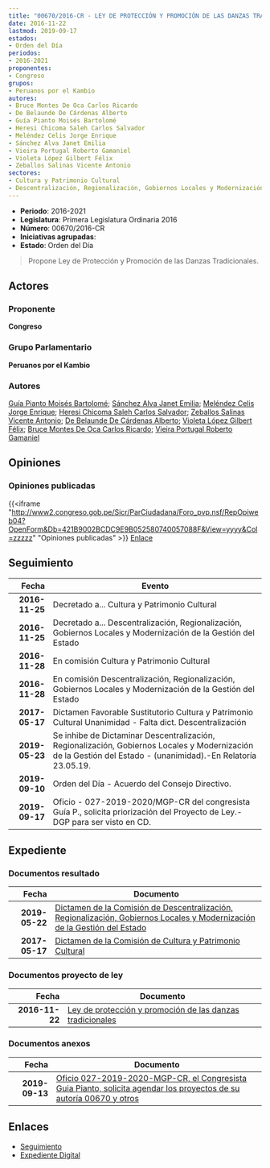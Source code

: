 ```yaml
---
title: "00670/2016-CR - LEY DE PROTECCIÓN Y PROMOCIÓN DE LAS DANZAS TRADICIONALES"
date: 2016-11-22
lastmod: 2019-09-17
estados:
- Orden del Día
periodos:
- 2016-2021
proponentes:
- Congreso
grupos:
- Peruanos por el Kambio
autores:
- Bruce Montes De Oca Carlos Ricardo
- De Belaunde De Cárdenas Alberto
- Guía Pianto Moisés Bartolomé
- Heresi Chicoma Saleh Carlos Salvador
- Meléndez Celis Jorge Enrique
- Sánchez Alva Janet Emilia
- Vieira Portugal Roberto Gamaniel
- Violeta López Gilbert Félix
- Zeballos Salinas Vicente Antonio
sectores:
- Cultura y Patrimonio Cultural
- Descentralización, Regionalización, Gobiernos Locales y Modernización de la Gestión del Estado
---
```

- **Periodo**: 2016-2021
- **Legislatura**: Primera Legislatura Ordinaria 2016
- **Número**: 00670/2016-CR
- **Iniciativas agrupadas**: 
- **Estado**: Orden del Día

> Propone Ley de Protección y Promoción de las Danzas Tradicionales.


## Actores

### Proponente

**Congreso**

### Grupo Parlamentario

**Peruanos por el Kambio**

### Autores

[Guía Pianto Moisés Bartolomé](mailto:mailto:mguia@congreso.gob.pe); [Sánchez Alva Janet Emilia](mailto:mailto:jsancheza@congreso.gob.pe); [Meléndez Celis Jorge Enrique](mailto:mailto:jmelendez@congreso.gob.pe); [Heresi Chicoma Saleh Carlos Salvador](mailto:mailto:sheresi@congreso.gob.pe); [Zeballos Salinas Vicente Antonio](mailto:mailto:vzeballos@congreso.gob.pe); [De Belaunde De Cárdenas Alberto](mailto:mailto:adebelaunde@congreso.gob.pe); [Violeta López Gilbert Félix](mailto:mailto:gvioleta@congreso.gob.pe); [Bruce Montes De Oca Carlos Ricardo](mailto:mailto:cbruce@congreso.gob.pe); [Vieira Portugal Roberto Gamaniel](mailto:mailto:rvieira@congreso.gob.pe)

## Opiniones

### Opiniones publicadas

{{<iframe "http://www2.congreso.gob.pe/Sicr/ParCiudadana/Foro_pvp.nsf/RepOpiweb04?OpenForm&Db=421B9002BCDC9E9B052580740057088F&View=yyyy&Col=zzzzz" "Opiniones publicadas" >}}
[Enlace](http://www2.congreso.gob.pe/Sicr/ParCiudadana/Foro_pvp.nsf/RepOpiweb04?OpenForm&Db=421B9002BCDC9E9B052580740057088F&View=yyyy&Col=zzzzz)


## Seguimiento

| Fecha | Evento |
|------:|--------|
| **2016-11-25** | Decretado a... Cultura y Patrimonio Cultural |
| **2016-11-25** | Decretado a... Descentralización, Regionalización, Gobiernos Locales y Modernización de la Gestión del Estado |
| **2016-11-28** | En comisión Cultura y Patrimonio Cultural |
| **2016-11-28** | En comisión Descentralización, Regionalización, Gobiernos Locales y Modernización de la Gestión del Estado |
| **2017-05-17** | Dictamen Favorable Sustitutorio Cultura y Patrimonio Cultural Unanimidad - Falta dict. Descentralización |
| **2019-05-23** | Se inhibe de Dictaminar Descentralización, Regionalización, Gobiernos Locales y Modernización de la Gestión del Estado - (unanimidad).-En Relatoría 23.05.19. |
| **2019-09-10** | Orden del Día - Acuerdo del Consejo Directivo. |
| **2019-09-17** | Oficio - 027-2019-2020/MGP-CR del congresista Guía P., solicita priorización del Proyecto de Ley.-DGP para ser visto en CD. |

## Expediente

### Documentos resultado

| Fecha | Documento |
|------:|-----------|
| **2019-05-22** | [Dictamen de la Comisión de Descentralización, Regionalización, Gobiernos Locales y Modernización de la Gestión del Estado](http://www.leyes.congreso.gob.pe/Documentos/2016_2021/Dictamenes/Proyectos_de_Ley/00670DC08MAY20190522.pdf) |
| **2017-05-17** | [Dictamen de la Comisión de Cultura y Patrimonio Cultural](http://www.leyes.congreso.gob.pe/Documentos/2016_2021/Dictamenes/Proyectos_de_Ley/00670DC05MAY20170517.pdf) |

### Documentos proyecto de ley

| Fecha | Documento |
|------:|-----------|
| **2016-11-22** | [Ley de protección y promoción de las danzas tradicionales](http://www.leyes.congreso.gob.pe/Documentos/2016_2021/Proyectos_de_Ley_y_de_Resoluciones_Legislativas/PL0067020161122..pdf) |

### Documentos anexos

| Fecha | Documento |
|------:|-----------|
| **2019-09-13** | [Oficio 027-2019-2020-MGP-CR, el Congresista Guia Pianto, solicita agendar los proyectos de su autoría 00670 y otros](http://www.leyes.congreso.gob.pe/Documentos/2016_2021/Oficios/Congresistas/OFICIO-027-2019-2020-MGP-CR.pdf) |

## Enlaces

- [Seguimiento](http://www2.congreso.gob.pe/Sicr/TraDocEstProc/CLProLey2016.nsf/f7fff46988ca05b1052578e100829cc7/6877fa013db58957052580740061ca3d?OpenDocument)
- [Expediente Digital](http://www2.congreso.gob.pe/Sicr/TraDocEstProc/Expvirt_2011.nsf/visbusqptramdoc1621/00670?opendocument)

